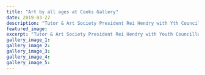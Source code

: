 ```yaml
---
title: "Art by all ages at Cooks Gallery"
date: 2019-03-27
description: "Tutor & Art Society President Rei Hendry with Yth Councillor Ara Molijn who led the working party organizing the exhibition..."
featured_image: 
excerpt: "Tutor & Art Society President Rei Hendry with Youth Councillor Ara Molijn who led the Youth Committee working party in organizing the exhibition."
gallery_image_1: 
gallery_image_2: 
gallery_image_3: 
gallery_image_4: 
gallery_image_5: 
---
```

